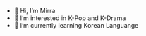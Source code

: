 - 👋 Hi, I’m Mirra
- 👀 I’m interested in K-Pop and K-Drama
- 🌱 I’m currently learning Korean Languange

<!---
mirraptrs/mirraptrs is a ✨ special ✨ repository because its `README.md` (this file) appears on your GitHub profile.
You can click the Preview link to take a look at your changes.
--->

